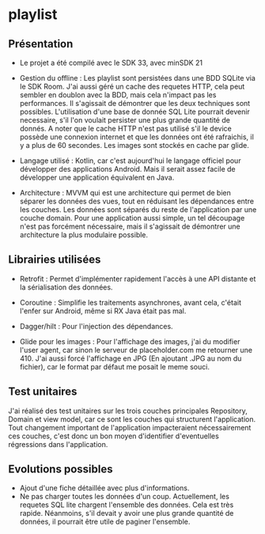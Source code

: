 # playlist

## Présentation

 * Le projet a été compilé avec le SDK 33, avec minSDK 21

 * Gestion du offline : Les playlist sont persistées dans une BDD SQLite via le SDK Room. J'ai aussi géré un cache des requetes HTTP, cela peut sembler en doublon avec la BDD, mais cela n'impact pas les performances. Il s'agissait de démontrer que les deux techniques sont possibles. L'utilisation d'une base de donnée SQL Lite pourrait devenir necessaire, s'il l'on voulait persister une plus grande quantité de donnés. A noter que le cache HTTP n'est pas utilisé s'il le device possède une connexion internet et que les données ont été rafraichis, il y a plus de 60 secondes. Les images sont stockés en cache par glide.

* Langage utilisé : Kotlin, car c'est aujourd'hui le langage officiel pour développer des applications Android. Mais il serait assez facile de développer une application équivalent en Java.

* Architecture : MVVM qui est une architecture qui permet de bien séparer les données des vues, tout en réduisant les dépendances entre les couches. Les données sont séparés du reste de l'application par une couche domain. Pour une application aussi simple, un tel découpage n'est pas forcément nécessaire, mais il s'agissait de démontrer une architecture la plus modulaire possible.

## Librairies utilisées

* Retrofit : Permet d'implémenter rapidement l'accès à une API distante et la sérialisation des données.

* Coroutine : Simplifie les traitements asynchrones, avant cela, c'était l'enfer sur Android, même si RX Java était pas mal.

* Dagger/hilt : Pour l'injection des dépendances.

* Glide pour les images : Pour l'affichage des images, j'ai du modifier l'user agent, car sinon le serveur de placeholder.com me retourner une 410. J'ai aussi forcé l'affichage en JPG (En ajoutant .JPG au nom du fichier), car le format par défaut me posait le meme souci.

## Test unitaires

J'ai réalisé des test unitaires sur les trois couches principales Repository, Domain et view model, car ce sont les couches qui structurent l'application. Tout changement important de l'application impacteraient nécessairement ces couches, c'est donc un bon moyen d'identifier d'eventuelles régressions dans l'application.

## Evolutions possibles

* Ajout d'une fiche détaillée avec plus d'informations.
* Ne pas charger toutes les données d'un coup. Actuellement, les requetes SQL lite chargent l'ensemble des données. Cela est très rapide. Néanmoins, s'il devait y avoir une plus grande quantité de données, il pourrait être utile de paginer l'ensemble.

